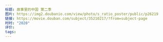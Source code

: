 ```yaml
---
标题: 故事里的中国 第二季
图片: https://img2.doubanio.com/view/photo/s_ratio_poster/public/p2621948211.webp
链接: https://movie.douban.com/subject/35210217/?from=subject-page
时时: "2020"
评价: 
tags:
---
```


